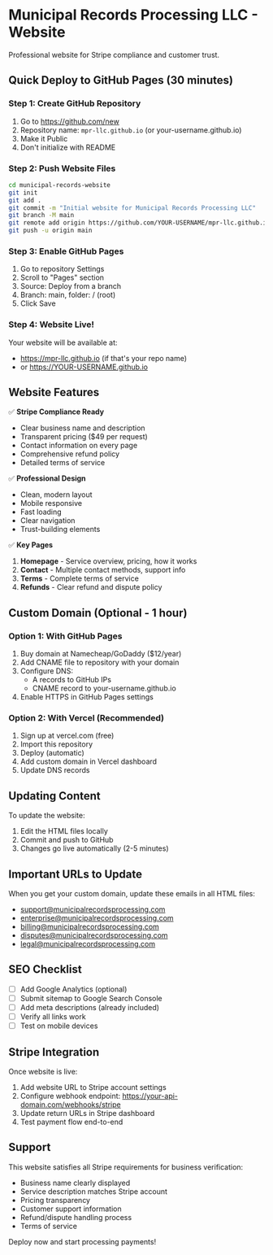 # Municipal Records Processing LLC - Website

Professional website for Stripe compliance and customer trust.

## Quick Deploy to GitHub Pages (30 minutes)

### Step 1: Create GitHub Repository
1. Go to https://github.com/new
2. Repository name: `mpr-llc.github.io` (or your-username.github.io)
3. Make it Public
4. Don't initialize with README

### Step 2: Push Website Files
```bash
cd municipal-records-website
git init
git add .
git commit -m "Initial website for Municipal Records Processing LLC"
git branch -M main
git remote add origin https://github.com/YOUR-USERNAME/mpr-llc.github.io.git
git push -u origin main
```

### Step 3: Enable GitHub Pages
1. Go to repository Settings
2. Scroll to "Pages" section
3. Source: Deploy from a branch
4. Branch: main, folder: / (root)
5. Click Save

### Step 4: Website Live!
Your website will be available at:
- https://mpr-llc.github.io (if that's your repo name)
- or https://YOUR-USERNAME.github.io

## Website Features

✅ **Stripe Compliance Ready**
- Clear business name and description
- Transparent pricing ($49 per request)
- Contact information on every page
- Comprehensive refund policy
- Detailed terms of service

✅ **Professional Design**
- Clean, modern layout
- Mobile responsive
- Fast loading
- Clear navigation
- Trust-building elements

✅ **Key Pages**
1. **Homepage** - Service overview, pricing, how it works
2. **Contact** - Multiple contact methods, support info
3. **Terms** - Complete terms of service
4. **Refunds** - Clear refund and dispute policy

## Custom Domain (Optional - 1 hour)

### Option 1: With GitHub Pages
1. Buy domain at Namecheap/GoDaddy ($12/year)
2. Add CNAME file to repository with your domain
3. Configure DNS:
   - A records to GitHub IPs
   - CNAME record to your-username.github.io
4. Enable HTTPS in GitHub Pages settings

### Option 2: With Vercel (Recommended)
1. Sign up at vercel.com (free)
2. Import this repository
3. Deploy (automatic)
4. Add custom domain in Vercel dashboard
5. Update DNS records

## Updating Content

To update the website:
1. Edit the HTML files locally
2. Commit and push to GitHub
3. Changes go live automatically (2-5 minutes)

## Important URLs to Update

When you get your custom domain, update these emails in all HTML files:
- support@municipalrecordsprocessing.com
- enterprise@municipalrecordsprocessing.com
- billing@municipalrecordsprocessing.com
- disputes@municipalrecordsprocessing.com
- legal@municipalrecordsprocessing.com

## SEO Checklist

- [ ] Add Google Analytics (optional)
- [ ] Submit sitemap to Google Search Console
- [ ] Add meta descriptions (already included)
- [ ] Verify all links work
- [ ] Test on mobile devices

## Stripe Integration

Once website is live:
1. Add website URL to Stripe account settings
2. Configure webhook endpoint: https://your-api-domain.com/webhooks/stripe
3. Update return URLs in Stripe dashboard
4. Test payment flow end-to-end

## Support

This website satisfies all Stripe requirements for business verification:
- Business name clearly displayed
- Service description matches Stripe account
- Pricing transparency
- Customer support information
- Refund/dispute handling process
- Terms of service

Deploy now and start processing payments!
